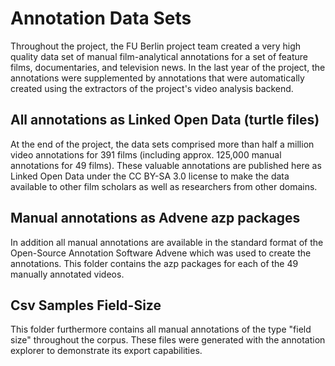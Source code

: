# Annotation Data Sets

Throughout the project, the FU Berlin project team created a very high quality data set of manual film-analytical annotations for a set of feature films, documentaries, and television news. In the last year of the project, the annotations were supplemented by annotations that were automatically created using the extractors of the project's video analysis backend.


## All annotations as Linked Open Data (turtle files)

At the end of the project, the data sets comprised more than half a million video annotations for 391 films (including approx. 125,000 manual annotations for 49 films). These valuable annotations are published here as Linked Open Data under the CC BY-SA 3.0 license to make the data available to other film scholars as well as researchers from other domains.


## Manual annotations as Advene azp packages

In addition all manual annotations are available in the standard format of the Open-Source Annotation Software Advene which was used to create the annotations. This folder contains the azp packages for each of the 49 manually annotated videos.

## Csv Samples Field-Size

This folder furthermore contains all manual annotations of the type "field size" throughout the corpus. These files were generated with the annotation explorer to demonstrate its export capabilities.

